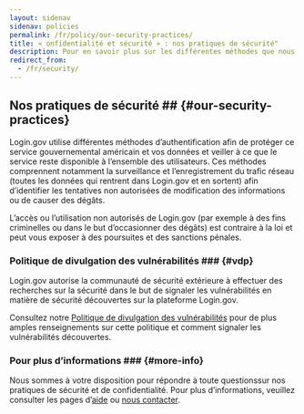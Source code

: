 ```yaml
---
layout: sidenav
sidenav: policies
permalink: /fr/policy/our-security-practices/
title: « onfidentialité et sécurité » : nos pratiques de sécurité"
description: Pour en savoir plus sur les différentes méthodes que nous utilisons afin de protéger ce service gouvernemental américain et vos données et veiller à ce que le service reste disponible à l’ensemble des utilisateurs.
redirect_from:
  - /fr/security/
---
```


## Nos pratiques de sécurité ## {#our-security-practices}
 Login.gov utilise différentes méthodes d’authentification afin de protéger ce service gouvernemental américain et vos données et veiller à ce que le service reste disponible à l’ensemble des utilisateurs. Ces méthodes comprennent notamment la surveillance et l’enregistrement du trafic réseau (toutes les données qui rentrent dans Login.gov et en sortent) afin d’identifier les tentatives non autorisées de modification des informations ou de causer des dégâts.

L’accès ou l’utilisation non autorisés de Login.gov (par exemple à des fins criminelles ou dans le but d’occasionner des dégâts) est contraire à la loi et peut vous exposer à des poursuites et des sanctions pénales.

### Politique de divulgation des vulnérabilités ### {#vdp}
Login.gov autorise la communauté de sécurité extérieure à effectuer des recherches sur la sécurité dans le but de signaler les vulnérabilités en matière de sécurité découvertes sur la plateforme Login.gov.

Consultez notre [Politique de divulgation des vulnérabilités](https://handbook.tts.gsa.gov/general-information-and-resources/tech-policies/responding-to-public-disclosure-vulnerabilities/) pour de plus amples renseignements sur cette politique et comment signaler les vulnérabilités découvertes.

### Pour plus d’informations ### {#more-info}

Nous sommes à votre disposition pour répondre à toute questionssur nos pratiques de sécurité et de confidentialité. Pour plus d’informations, veuillez consulter les pages d’[aide](/help/) ou [nous contacter](/contact/).